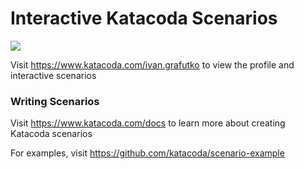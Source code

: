 # Interactive Katacoda Scenarios

[![](http://shields.katacoda.com/katacoda/ivan.grafutko/count.svg)](https://www.katacoda.com/ivan.grafutko "Get your profile on Katacoda.com")

Visit https://www.katacoda.com/ivan.grafutko to view the profile and interactive scenarios

### Writing Scenarios
Visit https://www.katacoda.com/docs to learn more about creating Katacoda scenarios

For examples, visit https://github.com/katacoda/scenario-example
